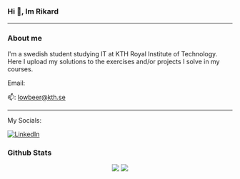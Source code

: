 ### Hi 👋, Im Rikard

<!--
**LowbeerR/LowbeerR** is a ✨ _special_ ✨ repository because its `README.md` (this file) appears on your GitHub profile.

Here are some ideas to get you started:

- 🔭 I’m currently working on ...
- 🌱 I’m currently learning ...
- 👯 I’m looking to collaborate on ...
- 🤔 I’m looking for help with ...
- 💬 Ask me about ...
- 📫 How to reach me: ...
- 😄 Pronouns: ...
- ⚡ Fun fact: ...
-->
<hr>

### About me
I'm a swedish student studying IT at KTH Royal Institute of Technology. Here I upload my solutions to the exercises and/or projects I solve in my courses.


Email:

📫: lowbeer@kth.se<hr>

My Socials:

<a href="https://www.linkedin.com/in/rikard-löwbeer/"><img src="https://img.shields.io/badge/Linkedin-0077b5?style=flat&logo=linkedin" alt="LinkedIn" /></a>


### Github Stats

<p align="center" width="100%">
<img src="http://github-readme-streak-stats.herokuapp.com?user=LowbeerR&theme=dark&date_format=j%20M%5B%20Y%5D&background=0D1117&sideLabels=ADBAC7&currStreakLabel=FF6600&border=30363D&stroke=0D1117&ring=FF6600&fire=FF6600&dates=ADBAC7&currStreakNum=ADBAC7&sideNums=ADBAC7"></a>
<img src="https://github-readme-stats.vercel.app/api/top-langs/?username=LowbeerR&theme=dark&hide_border=false&include_all_commits=true&count_private=false&layout=compact" />
</p>
